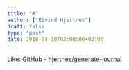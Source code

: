 ```yaml
---
title: "#"
author: ["Eivind Hjertnes"]
draft: false
type: "post"
date: 2018-04-10T02:00:00+02:00
---
```


Like:
[GitHub -
hjertnes/generate-journal](https://github.com/hjertnes/generate-journal/tree/master)
